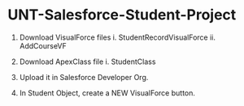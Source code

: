 # UNT-Salesforce-Student-Project

1. Download VisualForce files
   i. StudentRecordVisualForce
   ii. AddCourseVF
   
2. Download ApexClass file
  i. StudentClass
  
3. Upload it in Salesforce Developer Org.
4. In Student Object, create a NEW VisualForce button.
